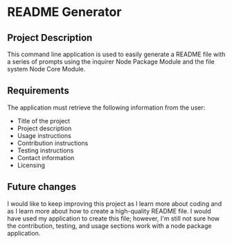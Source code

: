 # README Generator 

  ## Project Description 
  This command line application is used to easily generate a README file with a series of prompts using the inquirer Node Package Module and the file system Node Core Module.

  ## Requirements
  The application must retrieve the following information from the user:
  * Title of the project
  * Project description
  * Usage instructions
  * Contribution instructions
  * Testing instructions
  * Contact information
  * Licensing

  ## Future changes
  I would like to keep improving this project as I learn more about coding and as I learn more about how to create a high-quality README file. I would have used my application to create this file; however, I'm still not sure how the contribution, testing, and usage sections work with a node package application.